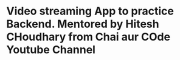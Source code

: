 # Video streaming App to practice Backend. Mentored by Hitesh CHoudhary from Chai aur COde Youtube Channel